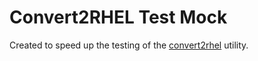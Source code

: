 # Convert2RHEL Test Mock

Created to speed up the testing of the [convert2rhel](https://github.com/oamg/convert2rhel) utility.
